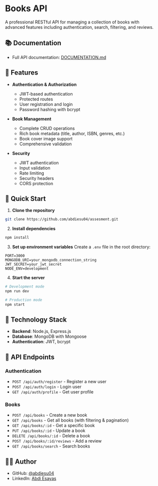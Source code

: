 # Books API

A professional RESTful API for managing a collection of books with advanced features including authentication, search, filtering, and reviews.


## 📚 Documentation

- Full API documentation: [DOCUMENTATION.md](DOCUMENTATION.md)


## 🌟 Features

- **Authentication & Authorization**
  - JWT-based authentication
  - Protected routes
  - User registration and login
  - Password hashing with bcrypt

- **Book Management**
  - Complete CRUD operations
  - Rich book metadata (title, author, ISBN, genres, etc.)
  - Book cover image support
  - Comprehensive validation



- **Security**
  - JWT authentication
  - Input validation
  - Rate limiting
  - Security headers
  - CORS protection



## 🚀 Quick Start

1. **Clone the repository**
```bash
git clone https://github.com/abdiesu04/assesment.git
```

2. **Install dependencies**
```bash
npm install
```

3. **Set up environment variables**
Create a `.env` file in the root directory:
```env
PORT=3000
MONGODB_URI=your_mongodb_connection_string
JWT_SECRET=your_jwt_secret
NODE_ENV=development
```

4. **Start the server**
```bash
# Development mode
npm run dev

# Production mode
npm start
```



## 🔧 Technology Stack

- **Backend**: Node.js, Express.js
- **Database**: MongoDB with Mongoose
- **Authentication**: JWT, bcrypt

## 📝 API Endpoints

### Authentication
- `POST /api/auth/register` - Register a new user
- `POST /api/auth/login` - Login user
- `GET /api/auth/profile` - Get user profile

### Books
- `POST /api/books` - Create a new book
- `GET /api/books` - Get all books (with filtering & pagination)
- `GET /api/books/:id` - Get a specific book
- `PUT /api/books/:id` - Update a book
- `DELETE /api/books/:id` - Delete a book
- `POST /api/books/:id/reviews` - Add a review
- `GET /api/books/search` - Search books



## 👨‍💻 Author


- GitHub: [@abdiesu04](https://github.com/abdiesu04)
- LinkedIn: [Abdi Esayas ](https://linkedin.com/in/abdiesu04) 
